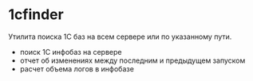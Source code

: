 # 1cfinder
Утилита поиска 1С баз на всем сервере или по указанному пути.

* поиск 1С инфобаз на сервере
* отчет об изменениях между последним и предыдущем запуском
* расчет объема логов в инфобазе
